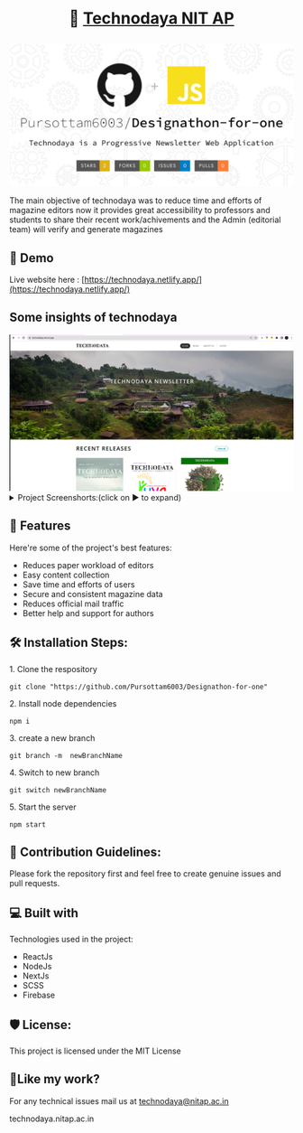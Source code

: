 <h1 align="center" id="title"> 

🚀 [Technodaya NIT AP](https://technodaya.netlify.app/)
</h1>

<p align="center"><img src="./public/media/hero.svg" alt="project-image"></p>

<p id="description">The main objective of technodaya was to reduce time and efforts of magazine editors now it provides great accessibility to professors and students to share their recent work/achivements and the Admin (editorial team) will verify and generate magazines</p>

<h2>🚀 Demo</h2>

Live website here : [https://technodaya.netlify.app/](https://technodaya.netlify.app/)


<h2>Some insights of technodaya </h2>
<img src="./public/media/before_signIn.png"/>
  
<br>
<details>

<summary>Project Screenshorts:(click on ▶️ to expand) </summary> 

<br>
<br>
<h3>The landing page before sign in:</h3>
<img src="./public/media/before_signIn.png">


<h3>Login Page </h3>
<img src="./public/media/login.png">

<h3>After Sign in </h3>
<img src="./public/media/after_signIn.png">


<br>
<br>
<details>
<summary>Show more  (click on ▶️ to expand)  </summary>

<br>

<h3>Read Section</h3>
<img src="./public/media/read.png">
<br>

<h3>Submit Activity Section </h3>
<img src="./public/media/submit.png">
<br>

<h3>Preview Activity Section </h3>
<img src="./public/media/preview.png">

<br>
<h3>Manage and verify activity </h3>
<img src="./public/media/verify_activity.png">

<br>
<h3>Admin Submission Querries </h3>
<img src="./public/media/admin_submission.png">
<br>
<h3>Verify as admin </h3>
<img src="./public/media/verify_admin.png">

<br>
<h3>Draft an Issue </h3>
<img src="./public/media/draft_issue.png">

<br>
<h3>Publish an Issue </h3>
<img src="./public/media/publish_issue.png">

<br>
<h3>Footer</h3>
<img src="./public/media/footer.png">

</details>
</details>


<h2>🧐 Features</h2>

Here're some of the project's best features:

*   Reduces paper workload of editors
*   Easy content collection
*   Save time and efforts of users
*   Secure and consistent magazine data
*   Reduces  official mail traffic
*   Better help and support for authors

<h2>🛠️ Installation Steps:</h2>

<p>1. Clone the respository</p>

```
git clone "https://github.com/Pursottam6003/Designathon-for-one"
```

<p>2. Install node dependencies</p>

```
npm i 
```

<p>3. create a new branch</p>

```
git branch -m  newBranchName
```

<p>4. Switch to new branch</p>

```
git switch newBranchName
```

<p>5. Start the server</p>

```
npm start
```

<h2>🍰 Contribution Guidelines:</h2>

Please fork the repository first and feel free to create genuine issues and pull requests.

  
  
<h2>💻 Built with</h2>

Technologies used in the project:

*   ReactJs
*   NodeJs
*   NextJs
*   SCSS
*   Firebase

<h2>🛡️ License:</h2>

This project is licensed under the MIT License

<h2>💖Like my work?</h2>

For any technical issues mail us at technodaya@nitap.ac.in<p>technodaya.nitap.ac.in</p>